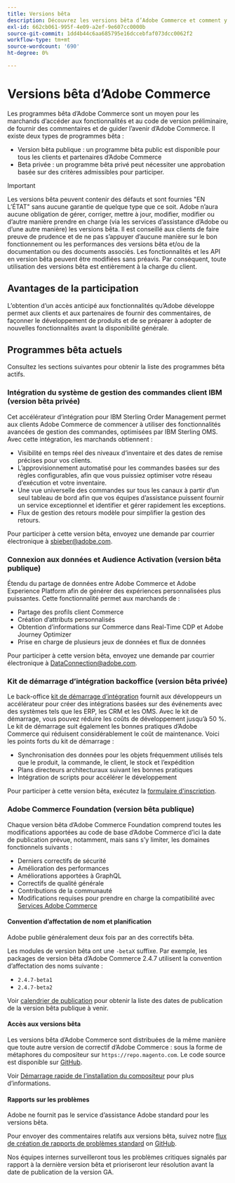 ```yaml
---
title: Versions bêta
description: Découvrez les versions bêta d’Adobe Commerce et comment y participer.
exl-id: 662cb061-995f-4e09-a2ef-9e607cc0000b
source-git-commit: 1dd4b44c6aa685795e16dccebfaf073dcc0062f2
workflow-type: tm+mt
source-wordcount: '690'
ht-degree: 0%

---
```


# Versions bêta d’Adobe Commerce

Les programmes bêta d’Adobe Commerce sont un moyen pour les marchands d’accéder aux fonctionnalités et au code de version préliminaire, de fournir des commentaires et de guider l’avenir d’Adobe Commerce. Il existe deux types de programmes bêta :

- Version bêta publique : un programme bêta public est disponible pour tous les clients et partenaires d’Adobe Commerce
- Beta privée : un programme bêta privé peut nécessiter une approbation basée sur des critères admissibles pour participer.

>[!IMPORTANT]
>
>Les versions bêta peuvent contenir des défauts et sont fournies &quot;EN L’ÉTAT&quot; sans aucune garantie de quelque type que ce soit. Adobe n’aura aucune obligation de gérer, corriger, mettre à jour, modifier, modifier ou d’autre manière prendre en charge (via les services d’assistance d’Adobe ou d’une autre manière) les versions bêta. Il est conseillé aux clients de faire preuve de prudence et de ne pas s’appuyer d’aucune manière sur le bon fonctionnement ou les performances des versions bêta et/ou de la documentation ou des documents associés. Les fonctionnalités et les API en version bêta peuvent être modifiées sans préavis. Par conséquent, toute utilisation des versions bêta est entièrement à la charge du client.

## Avantages de la participation

L’obtention d’un accès anticipé aux fonctionnalités qu’Adobe développe permet aux clients et aux partenaires de fournir des commentaires, de façonner le développement de produits et de se préparer à adopter de nouvelles fonctionnalités avant la disponibilité générale.

## Programmes bêta actuels

Consultez les sections suivantes pour obtenir la liste des programmes bêta actifs.

### Intégration du système de gestion des commandes client IBM (version bêta privée)

Cet accélérateur d’intégration pour IBM Sterling Order Management permet aux clients Adobe Commerce de commencer à utiliser des fonctionnalités avancées de gestion des commandes, optimisées par IBM Sterling OMS. Avec cette intégration, les marchands obtiennent :
- Visibilité en temps réel des niveaux d’inventaire et des dates de remise précises pour vos clients.
- L’approvisionnement automatisé pour les commandes basées sur des règles configurables, afin que vous puissiez optimiser votre réseau d’exécution et votre inventaire.
- Une vue universelle des commandes sur tous les canaux à partir d’un seul tableau de bord afin que vos équipes d’assistance puissent fournir un service exceptionnel et identifier et gérer rapidement les exceptions.
- Flux de gestion des retours modèle pour simplifier la gestion des retours.

Pour participer à cette version bêta, envoyez une demande par courrier électronique à [sbieber@adobe.com](mailto:sbieber@adobe.com).

### Connexion aux données et Audience Activation (version bêta publique)

Étendu du partage de données entre Adobe Commerce et Adobe Experience Platform afin de générer des expériences personnalisées plus puissantes. Cette fonctionnalité permet aux marchands de :
- Partage des profils client Commerce
- Création d’attributs personnalisés
- Obtention d’informations sur Commerce dans Real-Time CDP et Adobe Journey Optimizer
- Prise en charge de plusieurs jeux de données et flux de données

Pour participer à cette version bêta, envoyez une demande par courrier électronique à [DataConnection@adobe.com](mailto:DataConnection@adobe.com).

### Kit de démarrage d’intégration backoffice (version bêta privée)

Le back-office [kit de démarrage d’intégration](https://developer-stage.adobe.com/commerce/extensibility/app-development/starter-kit/) fournit aux développeurs un accélérateur pour créer des intégrations basées sur des événements avec des systèmes tels que les ERP, les CRM et les OMS. Avec le kit de démarrage, vous pouvez réduire les coûts de développement jusqu’à 50 %. Le kit de démarrage suit également les bonnes pratiques d’Adobe Commerce qui réduisent considérablement le coût de maintenance. Voici les points forts du kit de démarrage :
- Synchronisation des données pour les objets fréquemment utilisés tels que le produit, la commande, le client, le stock et l’expédition
- Plans directeurs architecturaux suivant les bonnes pratiques
- Intégration de scripts pour accélérer le développement

Pour participer à cette version bêta, exécutez la [formulaire d&#39;inscription](https://forms.office.com/r/YbYArqE3DT).

### Adobe Commerce Foundation (version bêta publique)

Chaque version bêta d’Adobe Commerce Foundation comprend toutes les modifications apportées au code de base d’Adobe Commerce d’ici la date de publication prévue, notamment, mais sans s’y limiter, les domaines fonctionnels suivants :

- Derniers correctifs de sécurité
- Amélioration des performances
- Améliorations apportées à GraphQL
- Correctifs de qualité générale
- Contributions de la communauté
- Modifications requises pour prendre en charge la compatibilité avec [Services Adobe Commerce](https://experienceleague.adobe.com/docs/commerce-merchant-services/user-guides/home.html)

#### Convention d’affectation de nom et planification

Adobe publie généralement deux fois par an des correctifs bêta.

Les modules de version bêta ont une `-betaX` suffixe. Par exemple, les packages de version bêta d’Adobe Commerce 2.4.7 utilisent la convention d’affectation des noms suivante :

- `2.4.7-beta1`
- `2.4.7-beta2`

Voir [calendrier de publication](schedule.md) pour obtenir la liste des dates de publication de la version bêta publique à venir.


#### Accès aux versions bêta

Les versions bêta d’Adobe Commerce sont distribuées de la même manière que toute autre version de correctif d’Adobe Commerce : sous la forme de métaphores du compositeur sur `https://repo.magento.com`. Le code source est disponible sur [GitHub](https://github.com/magento/magento2).

Voir [Démarrage rapide de l’installation du compositeur](../installation/composer.md) pour plus d’informations.

#### Rapports sur les problèmes

Adobe ne fournit pas le service d’assistance Adobe standard pour les versions bêta.

Pour envoyer des commentaires relatifs aux versions bêta, suivez notre [flux de création de rapports de problèmes standard](https://developer.adobe.com/commerce/contributor/guides/code-contributions/) on [GitHub](https://github.com/magento/magento2).

Nos équipes internes surveilleront tous les problèmes critiques signalés par rapport à la dernière version bêta et prioriseront leur résolution avant la date de publication de la version GA.
